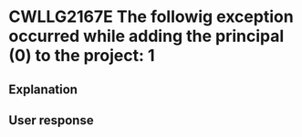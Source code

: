 # CWLLG2167E The followig exception occurred while adding the principal (0) to the project: 1

## Explanation

## User response
